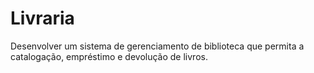 # Livraria
 Desenvolver um sistema de gerenciamento de biblioteca que permita a catalogação, empréstimo e devolução de livros.
